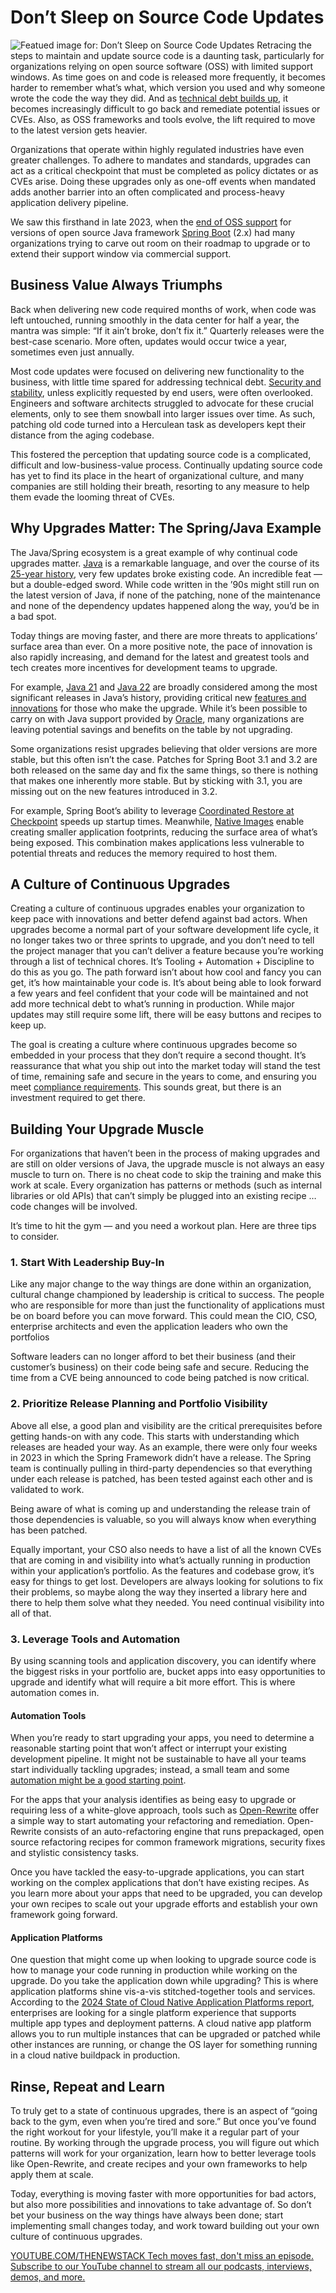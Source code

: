 # Don’t Sleep on Source Code Updates
![Featued image for: Don’t Sleep on Source Code Updates](https://cdn.thenewstack.io/media/2024/06/ac0e3c26-dont-sleep-source-code-updates-1024x576.jpg)
Retracing the steps to maintain and update source code is a daunting task, particularly for organizations relying on open source software (OSS) with limited support windows. As time goes on and code is released more frequently, it becomes harder to remember what’s what, which version you used and why someone wrote the code the way they did. And as [technical debt builds up](https://tanzu.vmware.com/content/webinars/jul-19-stop-tech-debt-and-start-using-faster-more-secure-paths-to-production), it becomes increasingly difficult to go back and remediate potential issues or CVEs. Also, as OSS frameworks and tools evolve, the lift required to move to the latest version gets heavier.

Organizations that operate within highly regulated industries have even greater challenges. To adhere to mandates and standards, upgrades can act as a critical checkpoint that must be completed as policy dictates or as CVEs arise. Doing these upgrades only as one-off events when mandated adds another barrier into an often complicated and process-heavy application delivery pipeline.

We saw this firsthand in late 2023, when the [end of OSS support](https://spring.io/blog/2023/11/23/spring-boot-2-7-18-available-now) for versions of open source Java framework [Spring Boot](https://roadmap.sh/spring-boot) (2.x) had many organizations trying to carve out room on their roadmap to upgrade or to extend their support window via commercial support.

## Business Value Always Triumphs
Back when delivering new code required months of work, when code was left untouched, running smoothly in the data center for half a year, the mantra was simple: “If it ain’t broke, don’t fix it.” Quarterly releases were the best-case scenario. More often, updates would occur twice a year, sometimes even just annually.

Most code updates were focused on delivering new functionality to the business, with little time spared for addressing technical debt. [Security and stability](https://tanzu.vmware.com/content/blog/5-ways-to-master-security-with-vmware-tanzu-platform), unless explicitly requested by end users, were often overlooked. Engineers and software architects struggled to advocate for these crucial elements, only to see them snowball into larger issues over time. As such, patching old code turned into a Herculean task as developers kept their distance from the aging codebase.

This fostered the perception that updating source code is a complicated, difficult and low-business-value process. Continually updating source code has yet to find its place in the heart of organizational culture, and many companies are still holding their breath, resorting to any measure to help them evade the looming threat of CVEs.

## Why Upgrades Matter: The Spring/Java Example
The Java/Spring ecosystem is a great example of why continual code upgrades matter. [Java](https://thenewstack.io/java/) is a remarkable language, and over the course of its [25-year history](https://thenewstack.io/how-spring-and-java-shaped-internal-developer-platforms/), very few updates broke existing code. An incredible feat — but a double-edged sword. While code written in the ’90s might still run on the latest version of Java, if none of the patching, none of the maintenance and none of the dependency updates happened along the way, you’d be in a bad spot.

Today things are moving faster, and there are more threats to applications’ surface area than ever. On a more positive note, the pace of innovation is also rapidly increasing, and demand for the latest and greatest tools and tech creates more incentives for development teams to upgrade.

For example, [Java 21](https://openjdk.org/projects/jdk/21/) and [Java 22](https://openjdk.org/projects/jdk/22/#:~:text=JDK%2022%20reached%20General%20Availability,by%20the%20JEP%202.0%20proposal.) are broadly considered among the most significant releases in Java’s history, providing critical new [features and innovations](https://thenewstack.io/we-can-have-nice-things-upgrading-to-java-21-is-worth-it/) for those who make the upgrade. While it’s been possible to carry on with Java support provided by [Oracle](https://developer.oracle.com/?utm_content=inline+mention), many organizations are leaving potential savings and benefits on the table by not upgrading.

Some organizations resist upgrades believing that older versions are more stable, but this often isn’t the case. Patches for Spring Boot 3.1 and 3.2 are both released on the same day and fix the same things, so there is nothing that makes one inherently more stable. But by sticking with 3.1, you are missing out on the new features introduced in 3.2.

For example, Spring Boot’s ability to leverage [Coordinated Restore at Checkpoint](https://openjdk.org/projects/crac/) speeds up startup times. Meanwhile, [Native Images](https://docs.spring.io/spring-boot/reference/packaging/native-image/index.html) enable creating smaller application footprints, reducing the surface area of what’s being exposed. This combination makes applications less vulnerable to potential threats and reduces the memory required to host them.

## A Culture of Continuous Upgrades
Creating a culture of continuous upgrades enables your organization to keep pace with innovations and better defend against bad actors. When upgrades become a normal part of your software development life cycle, it no longer takes two or three sprints to upgrade, and you don’t need to tell the project manager that you can’t deliver a feature because you’re working through a list of technical chores. It’s Tooling + Automation + Discipline to do this as you go. The path forward isn’t about how cool and fancy you can get, it’s how maintainable your code is. It’s about being able to look forward a few years and feel confident that your code will be maintained and not add more technical debt to what’s running in production. While major updates may still require some lift, there will be easy buttons and recipes to keep up.

The goal is creating a culture where continuous upgrades become so embedded in your process that they don’t require a second thought. It’s reassurance that what you ship out into the market today will stand the test of time, remaining safe and secure in the years to come, and ensuring you meet [compliance requirements](https://tanzu.vmware.com/content/blog/digital-transformation-bottlenecks-compliance). This sounds great, but there is an investment required to get there.

## Building Your Upgrade Muscle
For organizations that haven’t been in the process of making upgrades and are still on older versions of Java, the upgrade muscle is not always an easy muscle to turn on. There is no cheat code to skip the training and make this work at scale. Every organization has patterns or methods (such as internal libraries or old APIs) that can’t simply be plugged into an existing recipe … code changes will be involved.

It’s time to hit the gym — and you need a workout plan. Here are three tips to consider.

### 1. Start With Leadership Buy-In
Like any major change to the way things are done within an organization, cultural change championed by leadership is critical to success. The people who are responsible for more than just the functionality of applications must be on board before you can move forward. This could mean the CIO, CSO, enterprise architects and even the application leaders who own the portfolios

Software leaders can no longer afford to bet their business (and their customer’s business) on their code being safe and secure. Reducing the time from a CVE being announced to code being patched is now critical.

### 2. Prioritize Release Planning and Portfolio Visibility
Above all else, a good plan and visibility are the critical prerequisites before getting hands-on with any code. This starts with understanding which releases are headed your way. As an example, there were only four weeks in 2023 in which the Spring Framework didn’t have a release. The Spring team is continually pulling in third-party dependencies so that everything under each release is patched, has been tested against each other and is validated to work.

Being aware of what is coming up and understanding the release train of those dependencies is valuable, so you will always know when everything has been patched.

Equally important, your CSO also needs to have a list of all the known CVEs that are coming in and visibility into what’s actually running in production within your application’s portfolio. As the features and codebase grow, it’s easy for things to get lost. Developers are always looking for solutions to fix their problems, so maybe along the way they inserted a library here and there to help them solve what they needed. You need continual visibility into all of that.

### 3. Leverage Tools and Automation
By using scanning tools and application discovery, you can identify where the biggest risks in your portfolio are, bucket apps into easy opportunities to upgrade and identify what will require a bit more effort. This is where automation comes in.

#### Automation Tools
When you’re ready to start upgrading your apps, you need to determine a reasonable starting point that won’t affect or interrupt your existing development pipeline. It might not be sustainable to have all your teams start individually tackling upgrades; instead, a small team and some [automation might be a good starting point](https://thenewstack.io/state-of-finops-survey-points-to-room-for-more-automation/).

For the apps that your analysis identifies as being easy to upgrade or requiring less of a white-glove approach, tools such as [Open-Rewrite](https://docs.openrewrite.org/) offer a simple way to start automating your refactoring and remediation. Open-Rewrite consists of an auto-refactoring engine that runs prepackaged, open source refactoring recipes for common framework migrations, security fixes and stylistic consistency tasks.

Once you have tackled the easy-to-upgrade applications, you can start working on the complex applications that don’t have existing recipes. As you learn more about your apps that need to be upgraded, you can develop your own recipes to scale out your upgrade efforts and establish your own framework going forward.

#### Application Platforms
One question that might come up when looking to upgrade source code is how to manage your code running in production while working on the upgrade. Do you take the application down while upgrading? This is where application platforms shine vis-a-vis stitched-together tools and services. According to the [2024 State of Cloud Native Application Platforms report](https://thenewstack.io/cloud-native-app-platforms-new-research-shows-struggles-and-hope/), enterprises are looking for a single platform experience that supports multiple app types and deployment patterns. A cloud native app platform allows you to run multiple instances that can be upgraded or patched while other instances are running, or change the OS layer for something running in a cloud native buildpack in production.

## Rinse, Repeat and Learn
To truly get to a state of continuous upgrades, there is an aspect of “going back to the gym, even when you’re tired and sore.” But once you’ve found the right workout for your lifestyle, you’ll make it a regular part of your routine. By working through the upgrade process, you will figure out which patterns will work for your organization, learn how to better leverage tools like Open-Rewrite, and create recipes and your own frameworks to help apply them at scale.

Today, everything is moving faster with more opportunities for bad actors, but also more possibilities and innovations to take advantage of. So don’t bet your business on the way things have always been done; start implementing small changes today, and work toward building out your own culture of continuous upgrades.

[
YOUTUBE.COM/THENEWSTACK
Tech moves fast, don't miss an episode. Subscribe to our YouTube
channel to stream all our podcasts, interviews, demos, and more.
](https://youtube.com/thenewstack?sub_confirmation=1)